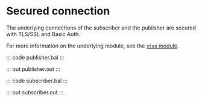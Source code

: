 # Secured connection

The underlying connections of the subscriber and the publisher are
secured with TLS/SSL and Basic Auth.

For more information on the underlying module,
see the [`stan` module](https://lib.ballerina.io/ballerinax/stan/latest).

::: code publisher.bal :::

::: out publisher.out :::

::: code subscriber.bal :::

::: out subscriber.out :::
